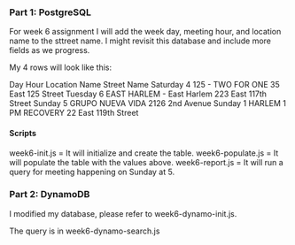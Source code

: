 ### Part 1: PostgreSQL

For week 6 assignment I will add the week day, meeting hour, and location name to the sttreet name. I might revisit this database and include more fields as we progress.

My 4 rows will look like this:

Day         Hour Location Name              Street Name
Saturday	4   125 - TWO FOR ONE	        35 East 125 Street
Tuesday 	6   EAST HARLEM - East Harlem   223 East 117th Street
Sunday  	5   GRUPO NUEVA VIDA            2126 2nd Avenue
Sunday  	1   HARLEM 1 PM RECOVERY        22 East 119th Street

#### Scripts
week6-init.js = It will initialize and create the table.
week6-populate.js = It will populate the table with the values above.
week6-report.js = It will run a query for meeting happening on Sunday at 5.


### Part 2: DynamoDB

I modified my database, please refer to week6-dynamo-init.js.

The query is in week6-dynamo-search.js
